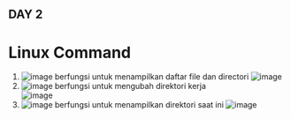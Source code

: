 ## DAY 2

# Linux Command
1. ![image](https://github.com/user-attachments/assets/145bf629-48c7-4540-a259-8b0fec6be3ee) berfungsi untuk menampilkan daftar file dan directori
   ![image](https://github.com/user-attachments/assets/09a238f8-4042-466c-a2cc-3de5fef4d096)
2. ![image](https://github.com/user-attachments/assets/c8cc9551-573c-4c44-8571-fa3f22ae6126) berfungsi untuk mengubah direktori kerja <br>
   ![image](https://github.com/user-attachments/assets/5460da6b-2b60-442e-8ec7-f1a1a20aa154)
3. ![image](https://github.com/user-attachments/assets/9e940cc0-4d8f-4d5c-abac-eb9b93f773ec) berfungsi untuk menampilkan direktori saat ini
   ![image](https://github.com/user-attachments/assets/0be9a733-421d-49f2-b58e-5352870616d6)





